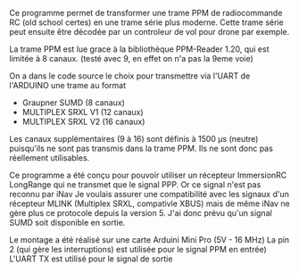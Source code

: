 Ce programme permet de transformer une trame PPM de radiocommande RC (old school certes) en une trame série plus moderne.
Cette trame série peut ensuite être décodée par un controleur de vol pour drone par exemple.

La trame PPM est lue grace à la bibliothèque PPM-Reader 1.20, qui est limitée à 8 canaux. (testé avec 9, en effet on n'a pas la 9eme voie)

On a dans le code source le choix pour transmettre via l'UART de l'ARDUINO une trame au format
- Graupner SUMD (8 canaux)
- MULTIPLEX SRXL V1 (12 canaux)
- MULTIPLEX SRXL V2  (16 canaux)

Les canaux supplémentaires (9 à 16) sont définis à 1500 µs (neutre) puisqu'ils ne sont pas transmis dans la trame PPM. Ils ne sont donc pas réellement utilisables.

Ce programme a été conçu pour pouvoir utiliser un récepteur ImmersionRC LongRange qui ne transmet que le signal PPP. Or ce signal n'est pas reconnu par iNav
Je voulais assurer une compatibilité avec les signaux d'un récepteur MLINK (Multiplex SRXL, compativle XBUS) mais de même iNav ne gère plus ce protocole depuis la version 5. 
J'ai donc prévu qu'un signal SUMD soit disponible en sortie.

Le montage a été réalisé sur une carte Arduini Mini Pro (5V - 16 MHz)
La pin 2 (qui gère les interruptions) est utilisée pour le signal PPM en entrée)
L'UART TX est utilisé pour le signal de sortie
  
